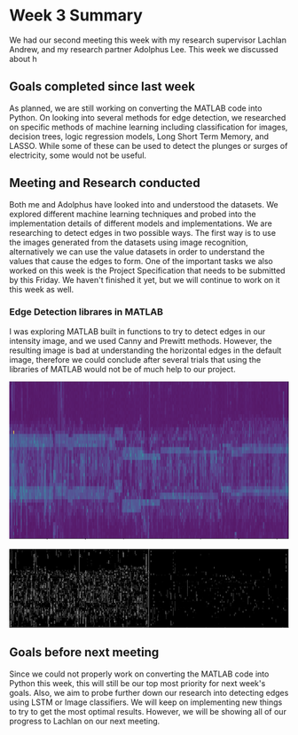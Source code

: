 # Week 3 Summary
We had our second meeting this week with my research supervisor Lachlan Andrew, and my research partner Adolphus Lee. This week we discussed about h

## Goals completed since last week
As planned, we are still working on converting the MATLAB code into Python. On looking into several methods for edge detection, we researched on specific methods of machine learning including classification for images, decision trees, logic regression models, Long Short Term Memory, and LASSO. While some of these can be used to detect the plunges or surges of electricity, some would not be useful.

## Meeting and Research conducted
Both me and Adolphus have looked into and understood the datasets. We explored different machine learning techniques and probed into the implementation details of different models and implementations. We are researching to detect edges in two possible ways. The first way is to use the images generated from the datasets using image recognition, alternatively we can use the value datasets in order to understand the values that cause the edges to form. One of the important tasks we also worked on this week is the Project Specification that needs to be submitted by this Friday. We haven't finished it yet, but we will continue to work on it this week as well.

###  Edge Detection librares in MATLAB
I was exploring MATLAB built in functions to try to detect edges in our intensity image, and we used Canny and Prewitt methods. However, the resulting image is bad at understanding the horizontal edges in the default image, therefore we could conclude after several trials that using the libraries of MATLAB would not be of much help to our project.

![Default Image](/images/default_test_image.png)

![Canny Prewitt Edge Detection](/images/canny_prewitt_edgedetection.png)


## Goals before next meeting
Since we could not properly work on converting the MATLAB code into Python this week, this will still be our top most priority for next week's goals. Also, we aim to probe further down our research into detecting edges using LSTM or Image classifiers. We will keep on implementing new things to try to get the most optimal results. However, we will be showing all of our progress to Lachlan on our next meeting.

